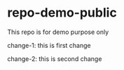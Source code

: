 # repo-demo-public
This repo is for demo purpose only

change-1: this is first change

change-2: this is second change
